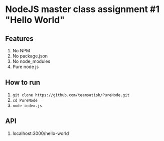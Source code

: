 # NodeJS master class assignment #1 "Hello World"

## Features
1. No NPM
2. No package.json
3. No node_modules
4. Pure node js

## How to run
1.  ``` git clone https://github.com/teamsatish/PureNode.git ```
2. ```cd PureNode ```
3. ```node index.js ```

## API
1. localhost:3000/hello-world